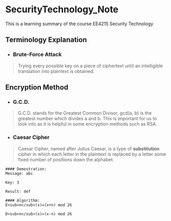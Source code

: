 # SecurityTechnology_Note
This is a learning summary of the course EE4215 Security Technology
## Terminology Explanation
* ### Brute-Force Attack
>   Trying every possible key on a piece of ciphertext until an intelligible translation into plaintext is obtained.
## Encryption Method

* ### G.C.D.
>   G.C.D. stands for the Greatest Common Divisor. gcd(a, b) is the greatest number which divides a and b. This is important for us to look into as it is helpful in some encryption methods such as RSA.

* ### Caesar Cipher
>   Caesar Cipher, named after Julius Caesar, is a type of **substitution** cipher in which each letter in the plaintext is replaced by a letter some fixed number of positions down the alphabet.

    #### Demostration:
    Message: abc

    Key: 3

    Result: def

    #### Algorithm:
    E<sub>n</sub>(x)=(x+n) mod 26

    D<sub>n</sub>(x)=(x-n) mod 26

